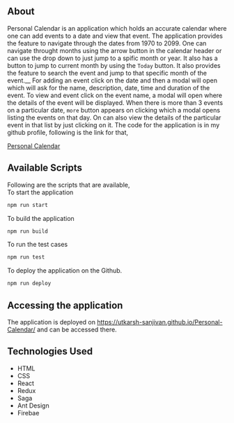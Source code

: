 ## About
Personal Calendar is an application which holds an accurate calendar where one can add events to a date and view that event. The application provides the feature to navigate through the dates from 1970 to 2099. One can navigate throught months using the arrow button in the calendar header or can use the drop down to just jump to a spific month or year. It also has a button to jump to current month by using the `Today` button. It also provides the feature to search the event and jump to that specific month of the event.__
For adding an event click on the date and then a modal will open which will ask for the name, description, date, time and duration of the event. To view and event click on the event name, a modal will open where the details of the event will be displayed. When there is more than 3 events on a particular date, `more` button appears on clicking which a modal opens listing the events on that day. On can also view the details of the particular event in that list by just clicking on it. The code for the application is in my github profile, following is the link for that,

[Personal Calendar](https://github.com/utkarsh-sanjivan/Personal-Calendar)

## Available Scripts
Following are the scripts that are available,<br />
To start the application
```bash
npm run start
```
To build the application
```bash
npm run build
```
To run the test cases
```bash
npm run test
```
To deploy the application on the Github.
```bash
npm run deploy
```

## Accessing the application
The application is deployed on https://utkarsh-sanjivan.github.io/Personal-Calendar/ and can be accessed there.

## Technologies Used
* HTML
* CSS
* React
* Redux
* Saga
* Ant Design
* Firebae
